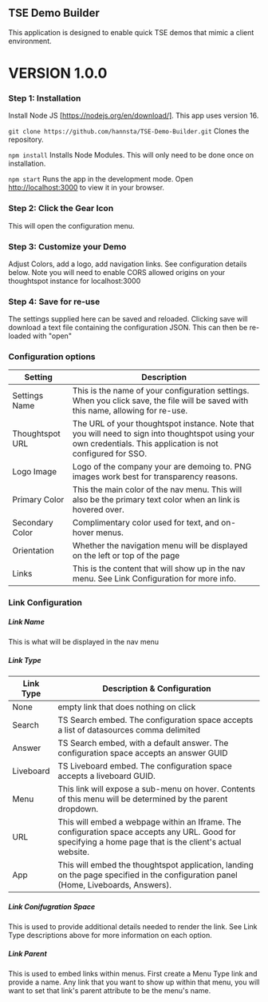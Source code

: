 

## TSE Demo Builder

This application is designed to enable quick TSE demos that mimic a client environment. 


# VERSION 1.0.0

### Step 1: Installation

Install Node JS [https://nodejs.org/en/download/]. This app uses version 16.

`git clone https://github.com/hannsta/TSE-Demo-Builder.git` 
Clones the repository. 

`npm install`
Installs Node Modules. This will only need to be done once on installation. 

`npm start` 
Runs the app in the development mode.
Open [http://localhost:3000](http://localhost:3000) to view it in your browser.

### Step 2: Click the Gear Icon

This will open the configuration menu. 

### Step 3: Customize your Demo

Adjust Colors, add a logo, add navigation links. See configuration details below. Note you will need to enable CORS allowed origins on your thoughtspot instance for localhost:3000

### Step 4: Save for re-use

The settings supplied here can be saved and reloaded. Clicking save will download a text file containing the configuration JSON. This can then be re-loaded with "open"


### Configuration options

| Setting | Description |
| ------------- | ------------- |
| Settings Name | This is the name of your configuration settings. When you click save, the file will be saved with this name, allowing for re-use. |
| Thoughtspot URL | The URL of your thoughtspot instance. Note that you will need to sign into thoughtspot using your own credentials. This application is not configured for SSO. |
| Logo Image | Logo of the company your are demoing to. PNG images work best for transparency reasons.
| Primary Color | This the main color of the nav menu. This will also be the primary text color when an link is hovered over. |
| Secondary Color | Complimentary color used for text, and on-hover menus. |
| Orientation | Whether the navigation menu will be displayed on the left or top of the page |
| Links | This is the content that will show up in the nav menu. See Link Configuration for more info. |

### Link Configuration
##### Link Name
This is what will be displayed in the nav menu
##### Link Type
| Link Type | Description & Configuration |
| ------------- | ------------- |
| None | empty link that does nothing on click |
| Search | TS Search embed. The configuration space accepts a list of datasources comma delimited |
| Answer | TS Search embed, with a default answer. The configuration space accepts an answer GUID |
| Liveboard | TS Liveboard embed. The configuration space accepts a liveboard GUID. |
| Menu | This link will expose a sub-menu on hover. Contents of this menu will be determined by the parent dropdown. |
| URL | This will embed a webpage within an Iframe. The configuration space accepts any URL. Good for specifying a home page that is the client's actual website. |
| App | This will embed the thoughtspot application, landing on the page specified in the configuration panel (Home, Liveboards, Answers). |

##### Link Conifugration Space 
This is used to provide additional details needed to render the link. See Link Type descriptions above for more information on each option.
##### Link Parent
This is used to embed links within menus. First create a Menu Type link and provide a name. Any link that you want to show up within that menu, you will want to set that link's parent attribute to be the menu's name.


